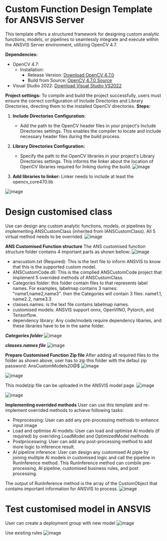 # Custom Function Design Template for ANSVIS Server
This template offers a structured framework for designing custom analytic functions, models, or pipelines to seamlessly integrate and execute within the ANSVIS Server environment, utilizing OpenCV 4.7.

**Dependencies:**
- OpenCV 4.7: 
  - Installation: 
    - Release Version: [Download OpenCV 4.7.0](https://github.com/opencv/opencv/releases/download/4.7.0/opencv-4.7.0-windows.exe)
    - Build from Source: [OpenCV 4.7.0 Source](https://github.com/opencv/opencv/tree/4.7.0)
- Visual Studio 2022: [Download Visual Studio VS2022](https://visualstudio.microsoft.com/thank-you-downloading-visual-studio/?sku=Community&channel=Release&version=VS2022&source=VSLandingPage&cid=2030&passive=false)

  
**Project settings:**
To compile and build the project successfully, users must ensure the correct configuration of Include Directories and Library Directories, directing them to the installed OpenCV directories.
**Steps:**
1. **Include Directories Configuration:**
   - Add the path to the OpenCV header files in your project's Include Directories settings. This enables the compiler to locate and include necessary header files during the build process.

2. **Library Directories Configuration:**
   - Specify the path to the OpenCV libraries in your project's Library Directories settings. This informs the linker about the location of OpenCV libraries required for linking during the build.
![image](https://github.com/ANSCENTER-PROJECTS/ANSVISCustomFunction/assets/7893168/c8e59aca-6f52-4ac3-8685-0ff6711a9254)

3. **Add libraries to linker:**
Linker needs to include at least the opencv_core470.lib

![image](https://github.com/ANSCENTER-PROJECTS/ANSVISCustomFunction/assets/7893168/8cf779c8-357e-40e3-9324-da027a319c90)

# Design customised class
Use can design any custom analytic functions, models, or pipelines by implementing ANSCustomClass (inherited from IANSCustomClass).
All 5 virtual method needs to be overrided.
![image](https://github.com/ANSCENTER-PROJECTS/ANSVISCustomFunction/assets/7893168/550c60e9-02d0-4280-985b-39142154f201)

**ANS Customised Function structure**
The ANS customised function structure folder contains 4 important parts as shown bellow:
![image](https://github.com/ANSCENTER-PROJECTS/ANSVISCustomFunction/assets/7893168/f2858240-fb6e-4f6e-b60b-c8162eeab6c0)


- anscustom.txt (Required): This is the text file to inform ANSVIS to know that this is the supported custom model.
- ANSCustomCode.dll: This is the complied ANSCustomCode project that implement 5 overrided methods of ANSCustomClass.
- Categories folder: this folder contain files to that represents label names. For examples, labelmap contains 3 names: "name1,name2,name3".
  then the Categories will contain 3 files: name1.1, name2.2, name3.3
- classes.names: is the text file contains labelmap names. 
- customised models: ANSVIS support onnx, OpenVINO, Pytorch, and Tensorflow.
- dependency library: Any code/models require dependency libaries, and these libraries have to be in the same folder.

***Categories folder***
![image](https://github.com/ANSCENTER-PROJECTS/ANSVISCustomFunction/assets/7893168/03ad7ae1-b458-4ed5-9b15-e2e1adeaa07d)

***classes.names file***
![image](https://github.com/ANSCENTER-PROJECTS/ANSVISCustomFunction/assets/7893168/17687818-e800-4416-b0ca-b5d66fc3a78e)



**Prepare Customised Function Zip file**
After adding all required files to the folder as shown above, user has to zip this folder with the defaul zip password: AnsCustomModels20@$
![image](https://github.com/ANSCENTER-PROJECTS/ANSVISCustomFunction/assets/7893168/27d85372-738f-4fe5-b8ac-1d27ba00b7cc)

![image](https://github.com/ANSCENTER-PROJECTS/ANSVISCustomFunction/assets/7893168/6c69cd72-4265-42ae-8170-7bd0b84239aa)

This modelzip file can be uploaded in the ANSVIS model page.
![image](https://github.com/ANSCENTER-PROJECTS/ANSVISCustomFunction/assets/7893168/8f5c16d7-6da3-4098-8615-81a76f41d204)

![image](https://github.com/ANSCENTER-PROJECTS/ANSVISCustomFunction/assets/7893168/43a4f5b1-7faa-4aec-bc1f-dc86bd5d7728)


**Implementing overrided methods**
User can use this template and re-implement overrided methods to achieve following tasks:
- Preprocessing: User can add any pre-processing methods to enhance input image
- Load and optimise AI models: User can load and optimise AI models (if required) by overriding LoadModel and OptimizedModel methods.
- Postproceswing: User can add any post-processing method to add more logic to inference result.
- AI pipeline inference: User can design any customised AI piple by joining mulitple AI models in customised logic and call the pipeline in RunInference method.
  This RunInference method can combile pre-processing, AI pipeline, customised business rules, and post processing.

The output of RunInference method is the array of the CustomObject that contains important information for ANSVIS to process.
![image](https://github.com/ANSCENTER-PROJECTS/ANSVISCustomFunction/assets/7893168/cd19ee83-20bc-444f-9c84-4b11bc1853e9)

# Test customised model in ANSVIS
User can create a deployment group with new model
![image](https://github.com/ANSCENTER-PROJECTS/ANSVISCustomFunction/assets/7893168/3e5cd33e-9ed8-4ba8-be6e-c3609bbd33ea)

Use existing rules
![image](https://github.com/ANSCENTER-PROJECTS/ANSVISCustomFunction/assets/7893168/e7467b14-60df-44ee-abfe-afbc368c706e)



